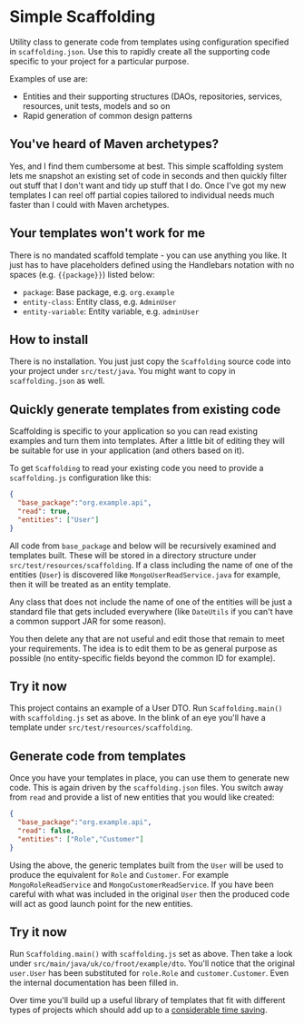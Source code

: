 # Simple Scaffolding

Utility class to generate code from templates using configuration specified in `scaffolding.json`.
Use this to rapidly create all the supporting code specific to your project for a particular purpose.

Examples of use are:

* Entities and their supporting structures (DAOs, repositories, services, resources, unit tests, models and so on
* Rapid generation of common design patterns

## You've heard of Maven archetypes?

Yes, and I find them cumbersome at best. This simple scaffolding system lets me snapshot an existing set of code in
seconds and then quickly filter out stuff that I don't want and tidy up stuff that I do. Once I've got my new templates
I can reel off partial copies tailored to individual needs much faster than I could with Maven archetypes.

## Your templates won't work for me

There is no mandated scaffold template - you can use anything you like. It just has to have placeholders defined using
the Handlebars notation with no spaces (e.g. `{{package}}`) listed below:

* `package`: Base package, e.g. `org.example`
* `entity-class`: Entity class, e.g. `AdminUser`
* `entity-variable`: Entity variable, e.g. `adminUser`

## How to install

There is no installation. You just just copy the `Scaffolding` source code into your project under `src/test/java`.
You might want to copy in `scaffolding.json` as well.

## Quickly generate templates from existing code

Scaffolding is specific to your application so you can read existing examples and turn them into templates. After
a little bit of editing they will be suitable for use in your application (and others based on it).

To get `Scaffolding` to read your existing code you need to provide a `scaffolding.js` configuration like this:

```json
{
  "base_package":"org.example.api",
  "read": true,
  "entities": ["User"]
}
```

All code from `base_package` and below will be recursively examined and templates built. These will be stored in a directory
structure under `src/test/resources/scaffolding`. If a class including the name of one of the entities (`User`) is discovered
like `MongoUserReadService.java` for example, then it will be treated as an entity template.

Any class that does not include the name of one of the entities will be just a standard file that gets included everywhere
(like `DateUtils` if you can't have a common support JAR for some reason).

You then delete any that are not useful and edit those that remain to meet your requirements. The idea is to edit them
to be as general purpose as possible (no entity-specific fields beyond the common ID for example).

## Try it now

This project contains an example of a User DTO. Run `Scaffolding.main()` with `scaffolding.js` set as above. In the blink
of an eye you'll have a template under `src/test/resources/scaffolding`.

## Generate code from templates

Once you have your templates in place, you can use them to generate new code. This is again driven by the `scaffolding.json`
files. You switch away from `read` and provide a list of new entities that you would like created:

```json
{
  "base_package":"org.example.api",
  "read": false,
  "entities": ["Role","Customer"]
}
```

Using the above, the generic templates built from the `User` will be used to produce the equivalent for `Role` and
`Customer`. For example `MongoRoleReadService` and `MongoCustomerReadService`. If you have been careful with what was
included in the original `User` then the produced code will act as good launch point for the new entities.

## Try it now

Run `Scaffolding.main()` with `scaffolding.js` set as above. Then take a look under `src/main/java/uk/co/froot/example/dto`.
You'll notice that the original `user.User` has been substituted for `role.Role` and `customer.Customer`. Even the internal
documentation has been filled in.

Over time you'll build up a useful library of templates that fit with different types of projects which should add up to
a [considerable time saving](http://www.xkcd.com/1205/).
